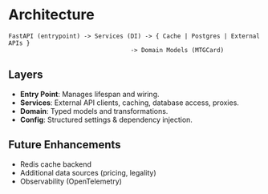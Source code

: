# Architecture

```text
FastAPI (entrypoint) -> Services (DI) -> { Cache | Postgres | External APIs }
                                  -> Domain Models (MTGCard)
```

## Layers

- **Entry Point**: Manages lifespan and wiring.
- **Services**: External API clients, caching, database access, proxies.
- **Domain**: Typed models and transformations.
- **Config**: Structured settings & dependency injection.

## Future Enhancements

- Redis cache backend
- Additional data sources (pricing, legality)
- Observability (OpenTelemetry)
